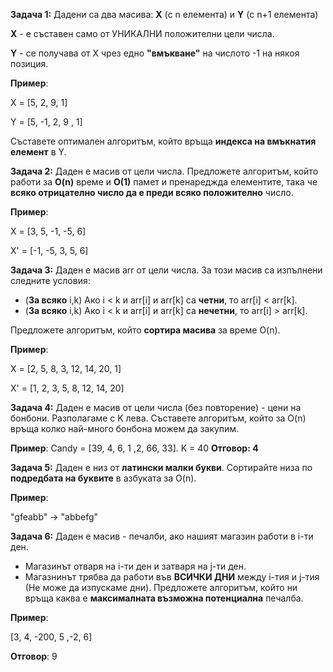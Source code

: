 
**Задача 1:**
Дадени са два масива: **X** (с n елемента) и **Y** (с n+1 елемента)

**X** - е съставен само от УНИКАЛНИ положителни цели числа.

**Y** - се получава от X чрез едно **"вмъкване"** на числото -1 на някоя позиция.

**Пример**:

X = [5, 2,  9, 1]

Y = [5, -1, 2, 9 , 1]

Съставете оптимален алгоритъм, който връща **индекса на вмъкнатия елемент** в Y.

**Задача 2:**
Даден е масив от цели числа.
Предложете алгоритъм, който работи за **O(n)** време и **O(1)** памет и пренареджда елементите,
така че **всяко отрицателно число да е преди всяко положително** число.

**Пример**:

X = [3, 5, -1, -5, 6]

X' = [-1, -5, 3, 5, 6]

**Задача 3:**
Даден е масив arr от цели числа.
За този масив са изпълнени следните условия:
- (**За всяко** i,k) Ако i < k и arr[i] и arr[k] са **четни**, то arr[i] < arr[k]. 
- (**За всяко** i,k) Ако i < k и аrr[i] и arr[k] са **нечетни**, то arr[i] > arr[k].

Предложете алгоритъм, който **сортира масива** за време O(n).

**Пример**:

X = [2, 5, 8, 3, 12, 14, 20, 1]

X' = [1, 2, 3, 5, 8, 12, 14, 20]

**Задача 4:** Даден е масив от цели числа (без повторение) - цени на бонбони.
Разполагаме с K лева. Съставете алгоритъм, който за O(n) връща колко най-много бонбона можем да закупим.

**Пример**:
Candy = [39, 4, 6, 1 ,2, 66, 33]. K = 40 **Отговор: 4**


**Задача 5:** Даден е низ от **латински малки букви**. Сортирайте низа по **подредбата на буквите** в азбуката за O(n).

**Пример**:

"gfeabb" -> "abbefg"

**Задача 6:** Даден е масив - печалби, ако нашият магазин работи в i-ти ден.
- Магазинът отваря на i-ти ден и затваря на j-ти ден.
- Магазнинът трябва да работи във **ВСИЧКИ ДНИ** между i-тия и j-тия (Не може да изпускаме дни).
Предложете алгоритъм, който ни връща каква е **максималната възможна потенциална** печалба.

**Пример**:

[3, 4, -200, 5 ,-2, 6] 

**Отговор**: 9

